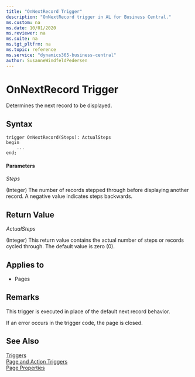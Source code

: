 ```yaml
---
title: "OnNextRecord Trigger"
description: "OnNextRecord trigger in AL for Business Central."
ms.custom: na
ms.date: 10/01/2020
ms.reviewer: na
ms.suite: na
ms.tgt_pltfrm: na
ms.topic: reference
ms.service: "dynamics365-business-central"
author: SusanneWindfeldPedersen
---
```


# OnNextRecord Trigger

Determines the next record to be displayed.  

## Syntax  

```AL
trigger OnNextRecord(Steps): ActualSteps  
begin
    ...
end;
``` 

#### Parameters  
 *Steps*  

 \(Integer\) The number of records stepped through before displaying another record. A negative value indicates steps backwards.  

## Return Value  
 *ActualSteps*  

 \(Integer\) This return value contains the actual number of steps or records cycled through. The default value is zero \(0\).  

## Applies to  

- Pages  

## Remarks

This trigger is executed in place of the default next record behavior.  

If an error occurs in the trigger code, the page is closed.  

## See Also  

[Triggers](devenv-triggers.md)  
[Page and Action Triggers](devenv-page-and-action-triggers.md)  
[Page Properties](../properties/devenv-page-properties.md)  

